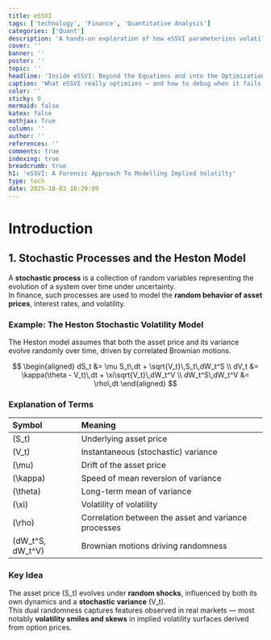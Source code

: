 ```yaml
---
title: eSSVI
tags: ['technology', 'Finance', 'Quantitative Analysis']
categories: ['Quant']
description: 'A hands-on exploration of how eSSVI parameterizes volatility, what happens inside its optimization loop, and what each failure mode actually reveals about your data'
cover: ''
banner: ''
poster: ''
topic: ''
headline: 'Inside eSSVI: Beyond the Equations and into the Optimization Problem'
caption: 'What eSSVI really optimizes — and how to debug when it fails.'
color: ''
sticky: 0
mermaid: false
katex: false
mathjax: True
column: ''
author: ''
references: ''
comments: true
indexing: true
breadcrumb: true
h1: 'eSSVI: A Forensic Approach To Modelling Implied Volatilty'
type: tech
date: 2025-10-03 16:29:09
---
```

# Introduction

## 1. Stochastic Processes and the Heston Model

A **stochastic process** is a collection of random variables representing the evolution of a system over time under uncertainty.  
In finance, such processes are used to model the **random behavior of asset prices**, interest rates, and volatility.

### Example: The Heston Stochastic Volatility Model

The Heston model assumes that both the asset price and its variance evolve randomly over time, driven by correlated Brownian motions.

$$
\begin{aligned}
dS_t &= \mu S_t\,dt + \sqrt{V_t}\,S_t\,dW_t^S \\
dV_t &= \kappa(\theta - V_t)\,dt + \xi\sqrt{V_t}\,dW_t^V \\
dW_t^S\,dW_t^V &= \rho\,dt
\end{aligned}
$$

### Explanation of Terms

| Symbol | Meaning |
|:--------|:--------|
| \(S_t\) | Underlying asset price |
| \(V_t\) | Instantaneous (stochastic) variance |
| \(\mu\) | Drift of the asset price |
| \(\kappa\) | Speed of mean reversion of variance |
| \(\theta\) | Long-term mean of variance |
| \(\xi\) | Volatility of volatility |
| \(\rho\) | Correlation between the asset and variance processes |
| \(dW_t^S, dW_t^V\) | Brownian motions driving randomness |

### Key Idea

The asset price \(S_t\) evolves under **random shocks**, influenced by both its own dynamics and a **stochastic variance** \(V_t\).  
This dual randomness captures features observed in real markets — most notably **volatility smiles and skews** in implied volatility surfaces derived from option prices.




